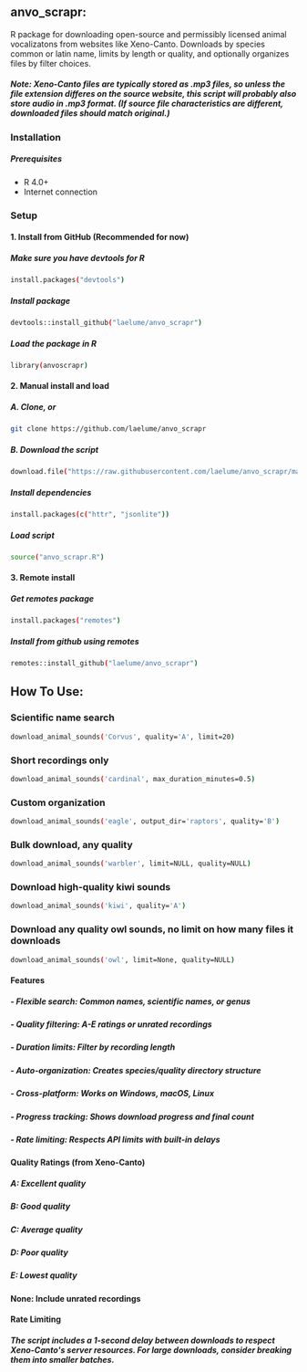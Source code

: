 ## anvo_scrapr: 
R package for downloading open-source and permissibly licensed animal vocalizatons from websites like Xeno-Canto. 
Downloads by species common or latin name, limits by length or quality, and optionally organizes files by filter choices. 

##### **Note**: Xeno-Canto files are typically stored as .mp3 files, so unless the file extension differes on the source website, this script will probably also store audio in .mp3 format. (If source file characteristics are different, downloaded files should match original.)

### Installation
##### Prerequisites
- R 4.0+
- Internet connection

### Setup

#### 1. Install from GitHub (Recommended for now)

##### Make sure you have devtools for R 
```bash
install.packages("devtools")
```
##### Install package
```bash
devtools::install_github("laelume/anvo_scrapr")
```
##### Load the package in R
```bash
library(anvoscrapr)
```
#### 2. Manual install and load
##### A. Clone, or
```bash
git clone https://github.com/laelume/anvo_scrapr
```
##### B. Download the script
```bash
download.file("https://raw.githubusercontent.com/laelume/anvo_scrapr/main/anvo_scrapr.R", "anvo_scrapr.R")
```
##### Install dependencies
```bash
install.packages(c("httr", "jsonlite"))
```
##### Load script
```bash
source("anvo_scrapr.R")
```
#### 3. Remote install
##### Get remotes package
```bash
install.packages("remotes")
```
##### Install from github using remotes
```bash
remotes::install_github("laelume/anvo_scrapr")
```

## How To Use: 

### Scientific name search
```bash
download_animal_sounds('Corvus', quality='A', limit=20)
```
### Short recordings only
```bash
download_animal_sounds('cardinal', max_duration_minutes=0.5)
```
### Custom organization
```bash
download_animal_sounds('eagle', output_dir='raptors', quality='B')
```
### Bulk download, any quality
```bash
download_animal_sounds('warbler', limit=NULL, quality=NULL)
```
### Download high-quality kiwi sounds
```bash
download_animal_sounds('kiwi', quality='A')
```
### Download any quality owl sounds, no limit on how many files it downloads
```bash
download_animal_sounds('owl', limit=None, quality=NULL)
```

#### Features

##### - Flexible search: Common names, scientific names, or genus
##### - Quality filtering: A-E ratings or unrated recordings
##### - Duration limits: Filter by recording length
##### - Auto-organization: Creates species/quality directory structure
##### - Cross-platform: Works on Windows, macOS, Linux
##### - Progress tracking: Shows download progress and final count
##### - Rate limiting: Respects API limits with built-in delays

#### Quality Ratings (from Xeno-Canto)

##### A: Excellent quality
##### B: Good quality
##### C: Average quality
##### D: Poor quality
##### E: Lowest quality
#### None: Include unrated recordings

#### Rate Limiting
##### The script includes a 1-second delay between downloads to respect Xeno-Canto's server resources. For large downloads, consider breaking them into smaller batches.
